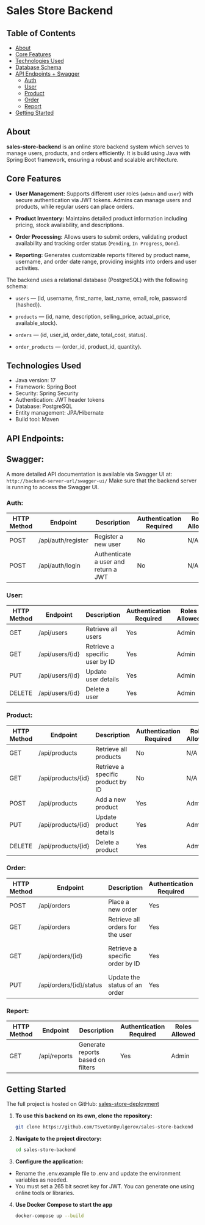 # Sales Store Backend

## Table of Contents

- [About](#about)
- [Core Features](#core-features)
- [Technologies Used](#technologies-used)
- [Database Schema](#database-schema)
- [API Endpoints + Swagger](#api-endpoints)
  - [Auth](#auth)
  - [User](#user)
  - [Product](#product)
  - [Order](#order)
  - [Report](#report)
- [Getting Started](#getting-started)


## About

**sales-store-backend**  is an online store backend system which serves to manage users, products, and orders efficiently.
It is build using Java with Spring Boot framework, ensuring a robust and scalable architecture.

## Core Features

-   **User Management:**  Supports different user roles (`admin`  and  `user`) with secure authentication via JWT tokens. Admins can manage users and products, while regular users can place orders.
    
-   **Product Inventory:**  Maintains detailed product information including pricing, stock availability, and descriptions.
    
-   **Order Processing:**  Allows users to submit orders, validating product availability and tracking order status (`Pending`,  `In Progress`,  `Done`).
    
-   **Reporting:**  Generates customizable reports filtered by product name, username, and order date range, providing insights into orders and user activities.
    

The backend uses a relational database (PostgreSQL) with the following schema:

-   `users`  — (id, username, first_name, last_name, email, role, password (hashed)).
    
-   `products`  — (id, name, description, selling_price, actual_price, available_stock).
    
-   `orders`  — (id, user_id, order_date, total_cost, status).
    
-   `order_products`  — (order_id, product_id, quantity).
    

## Technologies Used
- Java version: 17
- Framework: Spring Boot
-  Security: Spring Security
-  Authentication: JWT header tokens
-  Database: PostgreSQL
-  Entity management: JPA/Hibernate
-  Build tool: Maven


## API Endpoints:

## Swagger:
A more detailed API documentation is available via Swagger UI at: `http://backend-server-url/swagger-ui/`
Make sure that the backend server is running to access the Swagger UI.

### Auth:
| HTTP Method | Endpoint           | Description                              | Authentication Required | Roles Allowed |
|-------------|--------------------|------------------------------------------|--------------------------|---------------|
| POST        | /api/auth/register | Register a new user                      | No                       | N/A           |
| POST        | /api/auth/login    | Authenticate a user and return a JWT     | No                       | N/A           |
### User:
| HTTP Method | Endpoint        | Description                      | Authentication Required | Roles Allowed |
|-------------|-----------------|----------------------------------|--------------------------|---------------|
| GET         | /api/users      | Retrieve all users               | Yes                      | Admin         |
| GET         | /api/users/{id} | Retrieve a specific user by ID   | Yes                      | Admin         |
| PUT         | /api/users/{id} | Update user details              | Yes                      | Admin         |
| DELETE      | /api/users/{id} | Delete a user                    | Yes                      | Admin         |
### Product:
| HTTP Method | Endpoint            | Description                      | Authentication Required | Roles Allowed |
|-------------|---------------------|----------------------------------|--------------------------|---------------|
| GET         | /api/products       | Retrieve all products            | No                       | N/A           |
| GET         | /api/products/{id}  | Retrieve a specific product by ID| No                       | N/A           |
| POST        | /api/products       | Add a new product                | Yes                      | Admin         |
| PUT         | /api/products/{id}  | Update product details           | Yes                      | Admin         |
| DELETE      | /api/products/{id}  | Delete a product                 | Yes                      | Admin         |
### Order:
| HTTP Method | Endpoint               | Description                              | Authentication Required | Roles Allowed       |
|-------------|------------------------|------------------------------------------|--------------------------|---------------------|
| POST        | /api/orders            | Place a new order                        | Yes                      | User                |
| GET         | /api/orders            | Retrieve all orders for the user         | Yes                      | User, Admin         |
| GET         | /api/orders/{id}       | Retrieve a specific order by ID          | Yes                      | User (own orders), Admin |
| PUT         | /api/orders/{id}/status| Update the status of an order            | Yes                      | Admin               |
### Report:
| HTTP Method | Endpoint      | Description                      | Authentication Required | Roles Allowed |
|-------------|---------------|----------------------------------|--------------------------|---------------|
| GET         | /api/reports  | Generate reports based on filters| Yes                      | Admin         |


## Getting Started

The full project is hosted on GitHub: [sales-store-deployment](https://github.com/TsvetanDyulgerov/sales-store-deployment)

1. **To use this backend on its own, clone the repository:**
   ```bash
   git clone https://github.com/TsvetanDyulgerov/sales-store-backend
   
2. **Navigate to the project directory:**
   ```bash
   cd sales-store-backend
   ```
   
3. **Configure the application:**
 - Rename the .env.example file to .env and update the environment variables as needed.
 - You must set a 265 bit secret key for JWT. You can generate one using online tools or libraries.

4. **Use Docker Compose to start the app**
    ```bash
    docker-compose up --build
    ```